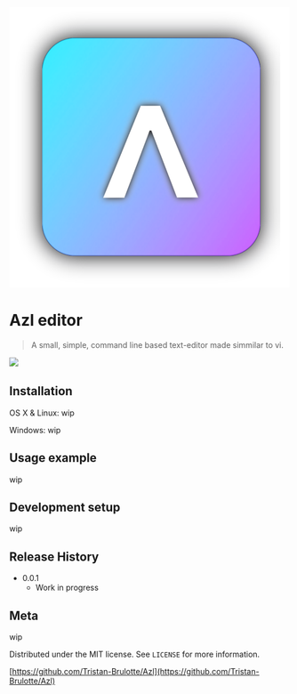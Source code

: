 ![Azl logo](/azl.png)

# Azl editor
> A small, simple, command line based text-editor made simmilar to vi.

![](header.png)

## Installation

OS X & Linux:
wip

Windows:
wip

## Usage example
wip

## Development setup
wip

## Release History

* 0.0.1
    * Work in progress

## Meta
wip

Distributed under the MIT license. See ``LICENSE`` for more information.

[https://github.com/Tristan-Brulotte/Azl](https://github.com/Tristan-Brulotte/Azl)

<!-- Markdown link & img dfn's -->
[npm-image]: https://img.shields.io/npm/v/datadog-metrics.svg?style=flat-square
[npm-url]: https://npmjs.org/package/datadog-metrics
[npm-downloads]: https://img.shields.io/npm/dm/datadog-metrics.svg?style=flat-square
[travis-image]: https://img.shields.io/travis/dbader/node-datadog-metrics/master.svg?style=flat-square
[travis-url]: https://travis-ci.org/dbader/node-datadog-metrics
[wiki]: https://github.com/yourname/yourproject/wiki
